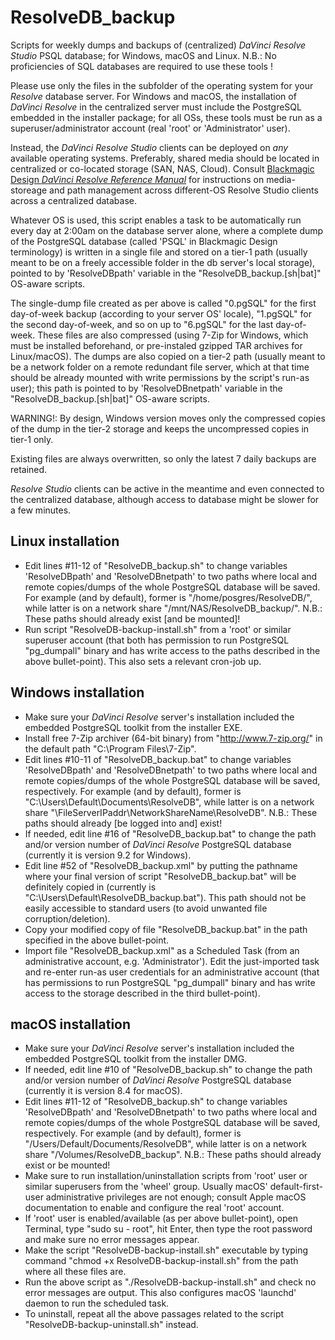 # ResolveDB_backup
Scripts for weekly dumps and backups of (centralized) *DaVinci Resolve Studio* PSQL database; for Windows, macOS and Linux.
N.B.: No proficiencies of SQL databases are required to use these tools !

Please use only the files in the subfolder of the operating system for your *Resolve* database server. For Windows and macOS, the installation of *DaVinci Resolve* in the centralized server must include the PostgreSQL embedded in the installer package; for all OSs, these tools must be run as a superuser/administrator account (real 'root' or 'Administrator' user).

Instead, the *DaVinci Resolve Studio* clients can be deployed on *any* available operating systems. Preferably, shared media should be located in centralized or co-located storage (SAN, NAS, Cloud). Consult [Blackmagic Design *DaVinci Resolve Reference Manual*](https://www.blackmagicdesign.com/support/family/davinci-resolve-and-fusion) for instructions on media-storeage and path management across different-OS Resolve Studio clients across a centralized database.

Whatever OS is used, this script enables a task to be automatically run every day at 2:00am on the database server alone, where a complete dump of the PostgreSQL database (called 'PSQL' in Blackmagic Design terminology) is written in a single file and stored on a tier-1 path (usually meant to be on a freely accessible folder in the db server's local storage), pointed to by 'ResolveDBpath' variable in the "ResolveDB_backup.[sh|bat]" OS-aware scripts.

The single-dump file created as per above is called "0.pgSQL" for the first day-of-week backup (according to your server OS' locale), "1.pgSQL" for the second day-of-week, and so on up to "6.pgSQL" for the last day-of-week. These files are also compressed (using 7-Zip for Windows, which must be installed beforehand, or pre-instaled gzipped TAR archives for Linux/macOS).
The dumps are also copied on a tier-2 path (usually meant to be a network folder on a remote redundant file server, which at that time should be already mounted with write permissions by the script's run-as user); this path is pointed to by 'ResolveDBnetpath' variable in the "ResolveDB_backup.[sh|bat]" OS-aware scripts.

WARNING!: By design, Windows version moves only the compressed copies of the dump in the tier-2 storage and keeps the uncompressed copies in tier-1 only.

Existing files are always overwritten, so only the latest 7 daily backups are retained.

*Resolve Studio* clients can be active in the meantime and even connected to the centralized database, although access to database might be slower for a few minutes.


Linux installation
------------------
 * Edit lines #11-12 of "ResolveDB_backup.sh" to change variables 'ResolveDBpath' and 'ResolveDBnetpath' to two paths where local and remote copies/dumps of the whole PostgreSQL database will be saved. For example (and by default), former is "/home/posgres/ResolveDB/", while latter is on a network share "/mnt/NAS/ResolveDB_backup/". N.B.: These paths should already exist [and be mounted]!
 * Run script "ResolveDB-backup-install.sh" from a 'root' or similar superuser account (that both has permission to run PostgreSQL "pg_dumpall" binary and has write access to the paths described in the above bullet-point). This also sets a relevant cron-job up.

Windows installation
--------------------
 * Make sure your *DaVinci Resolve* server's installation included the embedded PostgreSQL toolkit from the installer EXE.
 * Install free 7-Zip archiver (64-bit binary) from "http://www.7-zip.org/" in the default path "C:\Program Files\7-Zip".
 * Edit lines #10-11 of "ResolveDB_backup.bat" to change variables 'ResolveDBpath' and 'ResolveDBnetpath' to two paths where local and remote copies/dumps of the whole PostgreSQL database will be saved, respectively. For example (and by default), former is "C:\Users\Default\Documents\ResolveDB", while latter is on a network share "\\FileServerIPaddr\NetworkShareName\ResolveDB". N.B.: These paths should already [be logged into and] exist!
 * If needed, edit line #16 of "ResolveDB_backup.bat" to change the path and/or version number of *DaVinci Resolve* PostgreSQL database (currently it is version 9.2 for Windows).
 * Edit line #52 of "ResolveDB_backup.xml" by putting the pathname where your final version of script "ResolveDB_backup.bat" will be definitely copied in (currently is "C:\Users\Default\ResolveDB_backup.bat"). This path should not be easily accessible to standard users (to avoid unwanted file corruption/deletion).
 * Copy your modified copy of file "ResolveDB_backup.bat" in the path specified in the above bullet-point.
 * Import file "ResolveDB_backup.xml" as a Scheduled Task (from an administrative account, e.g. 'Administrator'). Edit the just-imported task and re-enter run-as user credentials for an administrative account (that has permissions to run PostgreSQL "pg_dumpall" binary and has write access to the storage described in the third bullet-point).

macOS installation
------------------
 * Make sure your *DaVinci Resolve* server's installation included the embedded PostgreSQL toolkit from the installer DMG.
 * If needed, edit line #10 of "ResolveDB_backup.sh" to change the path and/or version number of *DaVinci Resolve* PostgreSQL database (currently it is version 8.4 for macOS).
 * Edit lines #11-12 of "ResolveDB_backup.sh" to change variables 'ResolveDBpath' and 'ResolveDBnetpath' to two paths where local and remote copies/dumps of the whole PostgreSQL database will be saved, respectively. For example (and by default), former is "/Users/Default/Documents/ResolveDB", while latter is on a network share "/Volumes/ResolveDB_backup". N.B.: These paths should already exist or be mounted!
 * Make sure to run installation/uninstallation scripts from 'root' user or similar superusers from the 'wheel' group. Usually macOS' default-first-user administrative privileges are not enough; consult Apple macOS documentation to enable and configure the real 'root' account.
 * If 'root' user is enabled/available (as per above bullet-point), open Terminal, type "sudo su - root", hit Enter, then type the root password and make sure no error messages appear.
 * Make the script "ResolveDB-backup-install.sh" executable by typing command "chmod +x ResolveDB-backup-install.sh" from the path where all these files are.
 * Run the above script as "./ResolveDB-backup-install.sh" and check no error messages are output. This also configures macOS 'launchd' daemon to run the scheduled task.
 * To uninstall, repeat all the above passages related to the script "ResolveDB-backup-uninstall.sh" instead.
